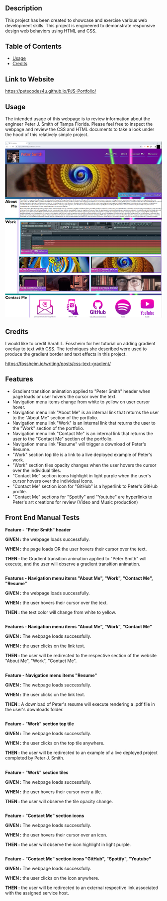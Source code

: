 # <Peter J. Smith Portfolio>

## Description

This project has been created to showcase and exercise various web development skills. This project is engineered to demonstrate responsive design web behaviors using HTML and CSS.   

## Table of Contents

- [Usage](#usage)
- [Credits](#credits)

## Link to Website
https://petecodes4u.github.io/PJS-Portfolio/

## Usage

The intended usage of this webpage is to review information about the engineer Peter J. Smith of Tampa Florida. Please feel free to inspect the webpage and review the CSS and HTML documents to take a look under the hood of this relatively simple project. 

![](./assets/images/pScreenshot.png)

## Credits
I would like to credit Sarah L. Fossheim for her tutorial on adding gradient overlay to text with CSS. The techniques she described were used to produce the gradient border and text effects in this project.

https://fossheim.io/writing/posts/css-text-gradient/

## Features

- Gradient transition animation applied to "Peter Smith" header when page loads or user hovers the cursor over the text.
- Navigation menu items change from white to yellow on user cursor hover.
- Navigation menu link "About Me" is an internal link that returns the user to the "About Me" section of the portfolio.
- Navigation menu link "Work" is an internal link that returns the user to the "Work" section of the portfolio.
- Navigation menu link "Contact Me" is an internal link that returns the user to the "Contact Me" section of the portfolio.
- Navigation menu link "Resume" will trigger a download of Peter's Resume. 
- "Work" section top tile is a link to a live deployed example of Peter's work.
- "Work" section tiles opacity changes when the user hovers the cursor over the individual tiles.
- "Contact Me" section icons highlight in light purple when the user's cursor hovers over the individual icons.
- "Contact Me" section icon for "GitHub" is a hyperlink to Peter's GitHub profile.
- "Contact Me" sections for "Spotify" and "Youtube" are hyperlinks to Peter's art creations for review (Video and Music production) 


## Front End Manual Tests
 
 **Feature - "Peter Smith" header**
 
 **GIVEN :** the webpage loads successfully.
 
 **WHEN :** the page loads OR the user hovers their cursor over the text.
 
 **THEN :** the Gradient transition animation applied to "Peter Smith" will execute, and the user will observe a gradient transition animation.

##

 **Features - Navigation menu items "About Me", "Work", "Contact Me", "Resume"**

 **GIVEN :** the webpage loads successfully.  
 
 **WHEN :** the user hovers their cursor over the text.
 
 **THEN :** the text color will change from white to yellow. 

##

 **Features - Navigation menu items "About Me", "Work", "Contact Me"**

 **GIVEN :** The webpage loads successfully.
 
 **WHEN :** the user clicks on the link text.
 
 **THEN :** the user will be redirected to the respective section of the website "About Me", "Work", "Contact Me".

##

 **Feature - Navigation menu items "Resume"**

 **GIVEN :** The webpage loads successfully.
 
 **WHEN :** the user clicks on the link text.
 
 **THEN :** A download of Peter's resume will execute rendering a .pdf file in the user's downloads folder.

##

 **Feature - "Work" section top tile**

 **GIVEN :** The webpage loads successfully.

 **WHEN :** the user clicks on the top tile anywhere.
 
 **THEN :** the user will be redirected to an example of a live deployed project completed by Peter J. Smith.

##

 **Feature - "Work" section tiles**

 **GIVEN :** The webpage loads successfully.
 
 **WHEN :** the user hovers their cursor over a tile.
 
 **THEN :** the user will observe the tile opacity change.

##

 **Feature - "Contact Me" section icons** 

 **GIVEN :** The webpage loads successfully.
 
 **WHEN :** the user hovers their cursor over an icon.
 
 **THEN :** the user will observe the icon highlight in light purple.

##
  **Feature - "Contact Me" section icons "GitHub", "Spotify", "Youtube"**

 **GIVEN :** The webpage loads successfully.
 
 **WHEN :** the user clicks on the icon anywhere.
 
 **THEN :** the user will be redirected to an external respective link associated with the assigned service host.


 



  
